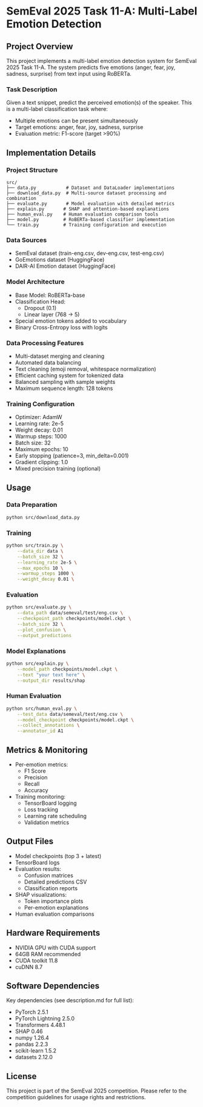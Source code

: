 # SemEval 2025 Task 11-A: Multi-Label Emotion Detection

## Project Overview
This project implements a multi-label emotion detection system for SemEval 2025 Task 11-A. The system predicts five emotions (anger, fear, joy, sadness, surprise) from text input using RoBERTa.

### Task Description
Given a text snippet, predict the perceived emotion(s) of the speaker. This is a multi-label classification task where:
- Multiple emotions can be present simultaneously
- Target emotions: anger, fear, joy, sadness, surprise
- Evaluation metric: F1-score (target >90%)

## Implementation Details

### Project Structure
```
src/
├── data.py           # Dataset and DataLoader implementations
├── download_data.py  # Multi-source dataset processing and combination
├── evaluate.py       # Model evaluation with detailed metrics
├── explain.py       # SHAP and attention-based explanations
├── human_eval.py    # Human evaluation comparison tools
├── model.py         # RoBERTa-based classifier implementation
└── train.py         # Training configuration and execution
```

### Data Sources
- SemEval dataset (train-eng.csv, dev-eng.csv, test-eng.csv)
- GoEmotions dataset (HuggingFace)
- DAIR-AI Emotion dataset (HuggingFace)

### Model Architecture
- Base Model: RoBERTa-base
- Classification Head:
  - Dropout (0.1)
  - Linear layer (768 -> 5)
- Special emotion tokens added to vocabulary
- Binary Cross-Entropy loss with logits

### Data Processing Features
- Multi-dataset merging and cleaning
- Automated data balancing
- Text cleaning (emoji removal, whitespace normalization)
- Efficient caching system for tokenized data
- Balanced sampling with sample weights
- Maximum sequence length: 128 tokens

### Training Configuration
- Optimizer: AdamW
- Learning rate: 2e-5
- Weight decay: 0.01
- Warmup steps: 1000
- Batch size: 32
- Maximum epochs: 10
- Early stopping (patience=3, min_delta=0.001)
- Gradient clipping: 1.0
- Mixed precision training (optional)

## Usage

### Data Preparation
```bash
python src/download_data.py
```

### Training
```bash
python src/train.py \
    --data_dir data \
    --batch_size 32 \
    --learning_rate 2e-5 \
    --max_epochs 10 \
    --warmup_steps 1000 \
    --weight_decay 0.01 \
```

### Evaluation
```bash
python src/evaluate.py \
    --data_path data/semeval/test/eng.csv \
    --checkpoint_path checkpoints/model.ckpt \
    --batch_size 32 \
    --plot_confusion \
    --output_predictions
```

### Model Explanations
```bash
python src/explain.py \
    --model_path checkpoints/model.ckpt \
    --text "your text here" \
    --output_dir results/shap
```

### Human Evaluation
```bash
python src/human_eval.py \
    --test_data data/semeval/test/eng.csv \
    --model_checkpoint checkpoints/model.ckpt \
    --collect_annotations \
    --annotator_id A1
```

## Metrics & Monitoring
- Per-emotion metrics:
  - F1 Score
  - Precision
  - Recall
  - Accuracy
- Training monitoring:
  - TensorBoard logging
  - Loss tracking
  - Learning rate scheduling
  - Validation metrics

## Output Files
- Model checkpoints (top 3 + latest)
- TensorBoard logs
- Evaluation results:
  - Confusion matrices
  - Detailed predictions CSV
  - Classification reports
- SHAP visualizations:
  - Token importance plots
  - Per-emotion explanations
- Human evaluation comparisons

## Hardware Requirements
- NVIDIA GPU with CUDA support
- 64GB RAM recommended
- CUDA toolkit 11.8
- cuDNN 8.7

## Software Dependencies
Key dependencies (see description.md for full list):
- PyTorch 2.5.1
- PyTorch Lightning 2.5.0
- Transformers 4.48.1
- SHAP 0.46
- numpy 1.26.4
- pandas 2.2.3
- scikit-learn 1.5.2
- datasets 2.12.0

## License
This project is part of the SemEval 2025 competition. Please refer to the competition guidelines for usage rights and restrictions.
